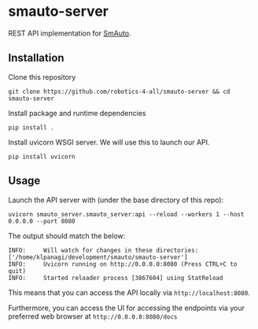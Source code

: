# smauto-server
REST API implementation for [SmAuto](https://github.com/robotics-4-all/smauto-dsl).

## Installation

Clone this repository

```
git clone https://github.com/robotics-4-all/smauto-server && cd smauto-server
```

Install package and runtime dependencies

```
pip install .
```

Install uvicorn WSGI server. We will use this to launch our API.

```
pip install uvicorn
```

## Usage

Launch the API server with (under the base directory of this repo):

```
uvicorn smauto_server.smauto_server:api --reload --workers 1 --host 0.0.0.0 --port 8080
```

The output should match the below:

```
INFO:     Will watch for changes in these directories: ['/home/klpanagi/development/smauto/smauto-server']
INFO:     Uvicorn running on http://0.0.0.0:8080 (Press CTRL+C to quit)
INFO:     Started reloader process [3867604] using StatReload
```

This means that you can access the API locally via `http://localhost:8080`.

Furthermore, you can access the UI for accessing the endpoints via your
preferred web browser at `http://0.0.0.0:8080/docs`
